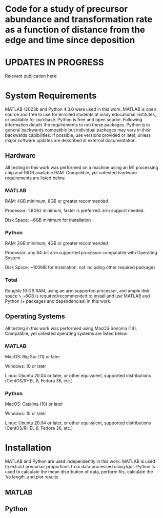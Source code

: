 # Code for a study of precursor abundance and transformation rate as a function of distance from the edge and time since deposition

# UPDATES IN PROGRESS
Relevant publication here: 
# System Requirements
MATLAB r2023b and Python 4.3.0 were used in this work. MATLAB is open source and free to use for enrolled students at many educational institutes, or available for purchase. Python is free and open source. Following information details the requirements to run these packages. Python is in general backwards compatible but individual packages may vary in their backwards capibilities. If possible, use versions provided or later, unless major software updates are described in external documentation. 
## Hardware 
All testing in this work was performed on a machine using an M1 processing chip and 16GB available RAM. Compatible, yet untested hardware requirements are listed below.
### MATLAB
RAM: 4GB minimum, 8GB or greater recommended

Processor: 1.8Ghz minimum, faster is preferred. arm support needed.

Disk Space: ~6GB minimum for installation

### Python
RAM: 2GB minimum, 4GB or greater recommended

Processor: any 64-bit arm supported processor compatable with Operating System

Disk Space: ~100MB for installation, not including other required packages

### Total
Roughly 10 GB RAM, using an arm supported processor, and ample disk space > ~6GB is required/recommended to install and use MATLAB and Python (+ packages and dependencies) in this work.
## Operating Systems
All testing in this work was performed using MacOS Sonoma (14). Compatible, yet untested operating systems are listed below.
### MATLAB
MacOS: Big Sur (11) or later

Windows: 10 or later

Linux: Ubuntu 20.04 or later, or other equivalent, supported distributions (CentOS/RHEL 8, Fedora 36, etc.)
### Python
MacOS: Catalina (10) or later

Windows: 10 or later

Linux: Ubuntu 20.04 or later, or other equivalent, supported distributions (CentOS/RHEL 8, Fedora 36, etc.)

# Installation
MATLAB and Python are used independently in this work. MATLAB is used to extract precursor proportions from data processed using Igor. Python is used to calculate the mean distribution of data, perform fits, calculate the 1/e length, and plot results.
## MATLAB
## Python
